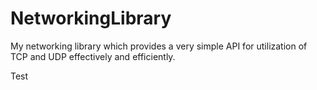 NetworkingLibrary
=================

My networking library which provides a very simple API for utilization of TCP and UDP effectively and efficiently.

Test
